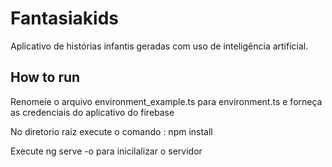 # Fantasiakids

Aplicativo de histórias infantis geradas com uso de inteligência artificial.

## How to run

Renomeie o arquivo environment_example.ts para environment.ts e forneça as credenciais do aplicativo do firebase

No diretorio raiz execute o comando : npm install

Execute ng serve -o para inicilalizar o servidor

